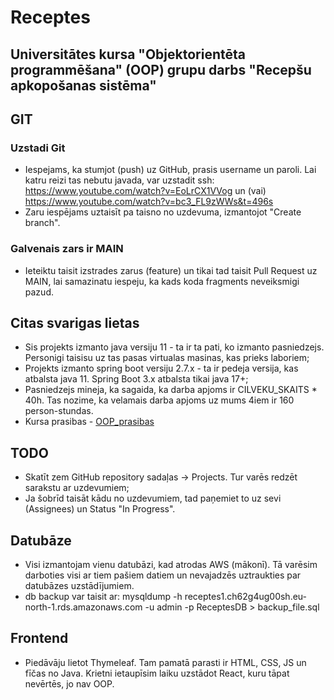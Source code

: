 # Receptes

## Universitātes kursa "Objektorientēta programmēšana" (OOP) grupu darbs "Recepšu apkopošanas sistēma"

## GIT

### Uzstadi Git
- Iespejams, ka stumjot (push) uz GitHub, prasis username un paroli. Lai katru reizi tas nebutu javada, var uzstadit ssh: https://www.youtube.com/watch?v=EoLrCX1VVog un (vai) https://www.youtube.com/watch?v=bc3_FL9zWWs&t=496s
- Zaru iespējams uztaisīt pa taisno no uzdevuma, izmantojot "Create branch".

### Galvenais zars ir MAIN
- Ieteiktu taisit izstrades zarus (feature) un tikai tad taisit Pull Request uz MAIN, lai samazinatu iespeju, ka kads koda fragments neveiksmigi pazud.

## Citas svarigas lietas
- Sis projekts izmanto java versiju 11 - ta ir ta pati, ko izmanto pasniedzejs. Personigi taisisu uz tas pasas virtualas masinas, kas prieks laboriem;
- Projekts izmanto spring boot versiju 2.7.x - ta ir pedeja versija, kas atbalsta java 11. Spring Boot 3.x atbalsta tikai java 17+;
- Pasniedzejs mineja, ka sagaida, ka darba apjoms ir CILVEKU_SKAITS * 40h. Tas nozime, ka velamais darba apjoms uz mums 4iem ir 160 person-stundas.
- Kursa prasibas - [OOP_prasibas](https://pad.riseup.net/p/kxIMtcn-TmUrEISZZbC_-keep)

## TODO
- Skatīt zem GitHub repository sadaļas -> Projects. Tur varēs redzēt sarakstu ar uzdevumiem;
- Ja šobrīd taisāt kādu no uzdevumiem, tad paņemiet to uz sevi (Assignees) un Status "In Progress".

## Datubāze
- Visi izmantojam vienu datubāzi, kad atrodas AWS (mākonī). Tā varēsim darboties visi ar tiem pašiem datiem un nevajadzēs uztraukties par datubāzes uzstādījumiem.
- db backup var taisit ar: mysqldump -h receptes1.ch62g4ug00sh.eu-north-1.rds.amazonaws.com -u admin -p ReceptesDB > backup_file.sql

## Frontend
- Piedāvāju lietot Thymeleaf. Tam pamatā parasti ir HTML, CSS, JS un fīčas no Java. Krietni ietaupīsim laiku uzstādot React, kuru tāpat nevērtēs, jo nav OOP.
